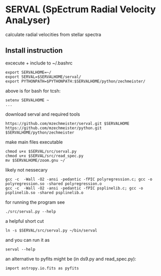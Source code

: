 # SERVAL (SpEctrum Radial Velocity AnaLyser)
calculate radial velocities from stellar spectra

## Install instruction
excecute + include to ~/.bashrc
```
export SERVALHOME=~/
export SERVAL=$SERVALHOME/serval/
export PYTHONPATH=$PYTHONPATH:$SERVALHOME/python/zechmeister/
```

above is for bash
for tcsh:
```
setenv SERVALHOME ~
...
```

download serval and required tools
```
https://github.com/mzechmeister/serval.git $SERVALHOME
https://github.com/mzechmeister/python.git $SERVALHOME/python/zechmeister
```

make main files executable
```
chmod u+x $SERVAL/src/serval.py
chmod u+x $SERVAL/src/read_spec.py
mv $SERVALHOME/zoom.gnu ~/
```

likely not nessecary
```
gcc -c  -Wall -O2 -ansi -pedantic -fPIC polyregression.c; gcc -o polyregression.so -shared polyregression.o
gcc -c  -Wall -O2 -ansi -pedantic -fPIC psplinelib.c; gcc -o psplinelib.so -shared psplinelib.o
```

for running the program see
```
./src/serval.py --help
```

a helpful short cut
```
ln -s $SERVAL/src/serval.py ~/bin/serval
```

and you can run it as
```
serval --help
```

an alternative to pyfits might be (in ds9.py and read_spec.py):
```
import astropy.io.fits as pyfits
```

